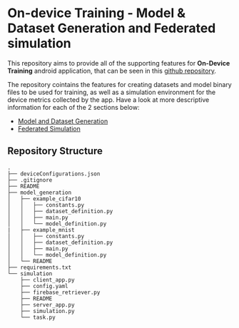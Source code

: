 # On-device Training - Model & Dataset Generation and Federated simulation

This repository aims to provide all of the supporting features for **On-Device Training** android application, that can be seen in this [github repository](https://github.com/PFG-Federated-Learning/OnDeviceTraning).

The repository cointains the features for creating datasets and model binary files to be used for training, as well as a simulation environment for the device metrics collected by the app. Have a look at more descriptive information for each of the 2 sections below:

- [Model and Dataset Generation](/model_generation/README)
- [Federated Simulation](/flower_simulation/README)

## Repository Structure

```
.
├── deviceConfigurations.json
├── .gitignore
├── README
├── model_generation
│   ├── example_cifar10
│   │   ├── constants.py
│   │   ├── dataset_definition.py
│   │   ├── main.py
│   │   └── model_definition.py
|   ├── example_mnist
│   │   ├── constants.py
│   │   ├── dataset_definition.py
│   │   ├── main.py
│   │   └── model_definition.py
│   └── README
├── requirements.txt
└── simulation
    ├── client_app.py
    ├── config.yaml
    ├── firebase_retriever.py
    ├── README
    ├── server_app.py
    ├── simulation.py
    └── task.py
```
